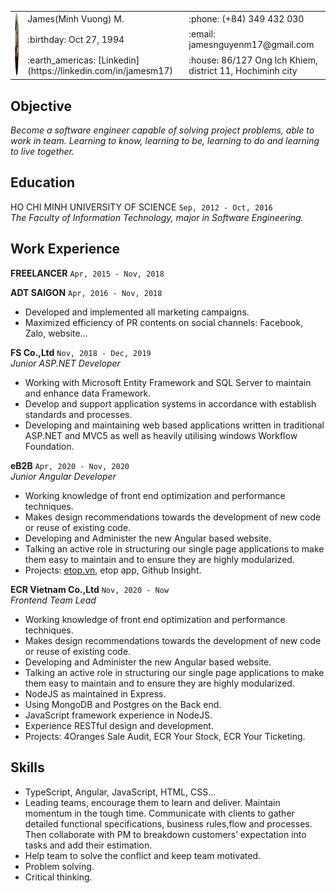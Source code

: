 <table>
<tr>
<td rowspan=3><img src="./assets/images/cv.PNG" alt="xzx" style="height: 100px; width:100px; border-radius: 50%"/> </td>
<td>James(Minh Vuong) M.</td>
<td> :phone: (+84) 349 432 030</td>
</tr>
<tr>
<td> :birthday: Oct 27, 1994</td>
<td> :email: jamesnguyenm17@gmail.com</td>
</tr>
<tr>
<td><span> :earth_americas: [Linkedin](https://linkedin.com/in/jamesm17) </span></td>
<td> :house: 86/127 Ong Ich Khiem, district 11, Hochiminh city</td>
</tr>
</table>

## Objective
*Become a software engineer capable of solving project problems, able to work in team. Learning to know, learning to be, learning to do and learning to live together.*

## Education
HO CHI MINH UNIVERSITY OF SCIENCE `Sep, 2012 - Oct, 2016`</br>
*The Faculty of Information Technology, major in Software Engineering.*

## Work Experience
**FREELANCER** `Apr, 2015 - Nov, 2018`

**ADT SAIGON** `Apr, 2016 - Nov, 2018`</br>
- Developed and implemented all marketing campaigns.
- Maximized efficiency of PR contents on social channels: Facebook, Zalo, website...

**FS Co.,Ltd** `Nov, 2018 - Dec, 2019`</br>
*Junior ASP.NET Developer*
- Working with Microsoft Entity Framework and SQL Server to maintain and enhance data Framework.
- Develop and support application systems in accordance with establish standards and processes.
- Developing and maintaining web based applications written in traditional ASP.NET and MVC5 as well as heavily utilising windows Workflow Foundation.

**eB2B** `Apr, 2020 - Nov, 2020`</br>
*Junior Angular Developer*
- Working knowledge of front end optimization and performance techniques.
- Makes design recommendations towards the development of new code or reuse of existing code.
- Developing and Administer the new Angular based website.
- Talking an active role in structuring our single page applications to make them easy to maintain and to ensure they are highly modularized.
- Projects: [etop.vn](https://etop.vn), etop app, Github Insight.

**ECR Vietnam Co.,Ltd** `Nov, 2020 - Now`</br>
*Frontend Team Lead*
- Working knowledge of front end optimization and performance techniques.
- Makes design recommendations towards the development of new code or reuse of existing code.
- Developing and Administer the new Angular based website.
- Talking an active role in structuring our single page applications to make them easy to maintain and to ensure they are highly modularized.
- NodeJS as maintained in Express.
- Using MongoDB and Postgres on the Back end.
- JavaScript framework experience in NodeJS.
- Experience RESTful design and development.
- Projects: 4Oranges Sale Audit, ECR Your Stock, ECR Your Ticketing.

## Skills
- TypeScript, Angular, JavaScript, HTML, CSS...
- Leading teams, encourage them to learn and deliver. Maintain momentum in the tough time.
Communicate with clients to gather detailed functional specifications, business rules,flow and processes. Then collaborate with PM to breakdown customers’ expectation into tasks and add their estimation.
- Help team to solve the conflict and keep team motivated.
- Problem solving.
- Critical thinking.
